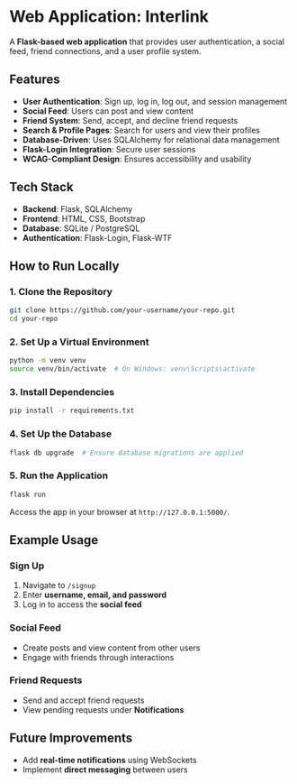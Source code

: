 # Web Application: Interlink  

A **Flask-based web application** that provides user authentication, a social feed, friend connections, and a user profile system.

## Features  

- **User Authentication**: Sign up, log in, log out, and session management  
- **Social Feed**: Users can post and view content  
- **Friend System**: Send, accept, and decline friend requests  
- **Search & Profile Pages**: Search for users and view their profiles  
- **Database-Driven**: Uses SQLAlchemy for relational data management  
- **Flask-Login Integration**: Secure user sessions  
- **WCAG-Compliant Design**: Ensures accessibility and usability  

## Tech Stack  

- **Backend**: Flask, SQLAlchemy  
- **Frontend**: HTML, CSS, Bootstrap  
- **Database**: SQLite / PostgreSQL  
- **Authentication**: Flask-Login, Flask-WTF  

## How to Run Locally  

### 1. Clone the Repository  

```bash
git clone https://github.com/your-username/your-repo.git
cd your-repo
```

### 2. Set Up a Virtual Environment  

```bash
python -m venv venv
source venv/bin/activate  # On Windows: venv\Scripts\activate
```

### 3. Install Dependencies  

```bash
pip install -r requirements.txt
```

### 4. Set Up the Database  

```bash
flask db upgrade  # Ensure database migrations are applied
```

### 5. Run the Application  

```bash
flask run
```

Access the app in your browser at `http://127.0.0.1:5000/`.

## Example Usage  

### Sign Up  

1. Navigate to `/signup`  
2. Enter **username, email, and password**  
3. Log in to access the **social feed**  

### Social Feed  

- Create posts and view content from other users  
- Engage with friends through interactions  

### Friend Requests  

- Send and accept friend requests  
- View pending requests under **Notifications**  

## Future Improvements  

- Add **real-time notifications** using WebSockets  
- Implement **direct messaging** between users  
